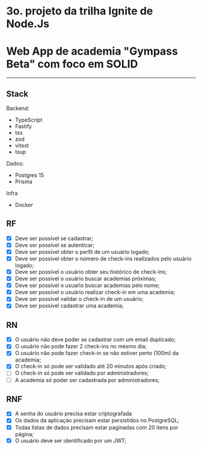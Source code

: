 # 3o. projeto da trilha Ignite de Node.Js
# Web App de academia "Gympass Beta" com foco em SOLID
---
## Stack

Backend:
- TypeScript
- Fastify
- tsx
- zod
- vitest
- tsup

Dados:
- Postgres 15
- Prisma

Infra
- Docker

## RF
- [x] Deve ser possível se cadastrar;
- [x] Deve ser possível se autenticar;
- [x] Deve ser possível obter o perfil de um usuário logado;
- [x] Deve ser possível obter o número de check-ins realizados pelo usuário logado;
- [x] Deve ser possível o usuário obter seu histórico de check-ins;
- [x] Deve ser possível o usuário buscar academias próximas;
- [x] Deve ser possível o usuaŕio buscar academias pelo nome;
- [x] Deve ser possível o usuário realizar check-in em uma academia;
- [x] Deve ser possível validar o check-in de um usuário;
- [x] Deve ser possível cadastrar uma academia;

## RN
- [x] O usuário não deve poder se cadastrar com um email duplicado;
- [x] O usuário não pode fazer 2 check-ins no mesmo dia;
- [x] O usuário não pode fazer check-in se não estiver perto (100m) da academia;
- [x] O check-in só pode ser validado até 20 minutos após criado;
- [ ] O check-in só pode ser validado por administradores;
- [ ] A academia só poder ser cadastrada por administradores;

## RNF
- [x] A senha do usuário precisa estar criptografada
- [x] Os dados da aplicação precisam estar persistidos no PostgreSQL;
- [x] Todas listas de dados precisam estar paginadas com 20 itens por página;
- [x] O usuário deve ser identificado por um JWT;
